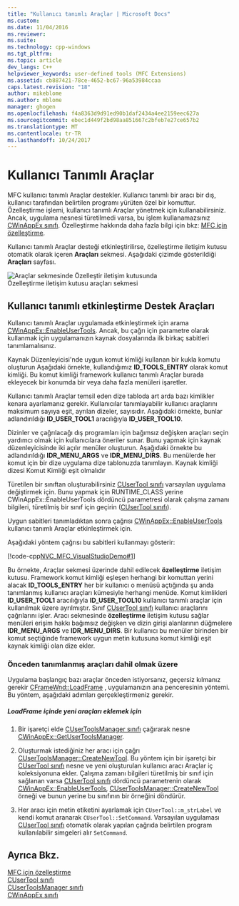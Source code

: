 ```yaml
---
title: "Kullanıcı tanımlı Araçlar | Microsoft Docs"
ms.custom: 
ms.date: 11/04/2016
ms.reviewer: 
ms.suite: 
ms.technology: cpp-windows
ms.tgt_pltfrm: 
ms.topic: article
dev_langs: C++
helpviewer_keywords: user-defined tools (MFC Extensions)
ms.assetid: cb887421-78ce-4652-bc67-96a53984ccaa
caps.latest.revision: "18"
author: mikeblome
ms.author: mblome
manager: ghogen
ms.openlocfilehash: f4a8363d9d91ed90b1daf2434a4ee2159eec627a
ms.sourcegitcommit: ebec1d449f2bd98aa851667c2bfeb7e27ce657b2
ms.translationtype: MT
ms.contentlocale: tr-TR
ms.lasthandoff: 10/24/2017
---
```

# <a name="user-defined-tools"></a>Kullanıcı Tanımlı Araçlar
MFC kullanıcı tanımlı Araçlar destekler. Kullanıcı tanımlı bir aracı bir dış, kullanıcı tarafından belirtilen programı yürüten özel bir komuttur. Özelleştirme işlemi, kullanıcı tanımlı Araçlar yönetmek için kullanabilirsiniz. Ancak, uygulama nesnesi türetilmedi varsa, bu işlem kullanamazsınız [CWinAppEx sınıfı](../mfc/reference/cwinappex-class.md). Özelleştirme hakkında daha fazla bilgi için bkz: [MFC için özelleştirme](../mfc/customization-for-mfc.md).  
  
 Kullanıcı tanımlı Araçlar desteği etkinleştirilirse, özelleştirme iletişim kutusu otomatik olarak içeren **Araçları** sekmesi. Aşağıdaki çizimde gösterildiği **Araçları** sayfası.  
  
 ![Araçlar sekmesinde Özelleştir iletişim kutusunda](../mfc/media/custdialogboxtoolstab.png "custdialogboxtoolstab")  
Özelleştirme iletişim kutusu araçları sekmesi  
  
## <a name="enabling-user-defined-tools-support"></a>Kullanıcı tanımlı etkinleştirme Destek Araçları  
 Kullanıcı tanımlı Araçlar uygulamada etkinleştirmek için arama [CWinAppEx::EnableUserTools](../mfc/reference/cwinappex-class.md#enableusertools). Ancak, bu çağrı için parametre olarak kullanmak için uygulamanızın kaynak dosyalarında ilk birkaç sabitleri tanımlamalısınız.  
  
 Kaynak Düzenleyicisi'nde uygun komut kimliği kullanan bir kukla komutu oluşturun Aşağıdaki örnekte, kullandığımız **ID_TOOLS_ENTRY** olarak komut kimliği. Bu komut kimliği framework kullanıcı tanımlı Araçlar burada ekleyecek bir konumda bir veya daha fazla menüleri işaretler.  
  
 Kullanıcı tanımlı Araçlar temsil eden dize tabloda art arda bazı kimlikler kenara ayarlamanız gerekir. Kullanıcılar tanımlayabilir kullanıcı araçlarını maksimum sayıya eşit, ayrılan dizeler, sayısıdır. Aşağıdaki örnekte, bunlar adlandırıldığı **ID_USER_TOOL1** aracılığıyla **ID_USER_TOOL10**.  
  
 Dizinler ve çağrılacağı dış programları için bağımsız değişken araçları seçin yardımcı olmak için kullanıcılara öneriler sunar. Bunu yapmak için kaynak düzenleyicisinde iki açılır menüler oluşturun. Aşağıdaki örnekte bu adlandırıldığı **IDR_MENU_ARGS** ve **IDR_MENU_DIRS**. Bu menülerde her komut için bir dize uygulama dize tablonuzda tanımlayın. Kaynak kimliği dizesi Komut Kimliği eşit olmalıdır  
  
 Türetilen bir sınıftan oluşturabilirsiniz [CUserTool sınıfı](../mfc/reference/cusertool-class.md) varsayılan uygulama değiştirmek için. Bunu yapmak için RUNTIME_CLASS yerine CWinAppEx::EnableUserTools dördüncü parametresi olarak çalışma zamanı bilgileri, türetilmiş bir sınıf için geçirin ([CUserTool sınıfı](../mfc/reference/cusertool-class.md)).  
  
 Uygun sabitleri tanımladıktan sonra çağrısı [CWinAppEx::EnableUserTools](../mfc/reference/cwinappex-class.md#enableusertools) kullanıcı tanımlı Araçlar etkinleştirmek için.  
  
 Aşağıdaki yöntem çağrısı bu sabitleri kullanmayı gösterir:  
  
 [!code-cpp[NVC_MFC_VisualStudioDemo#1](../mfc/codesnippet/cpp/user-defined-tools_1.cpp)]  
  
 Bu örnekte, Araçlar sekmesi üzerinde dahil edilecek **özelleştirme** iletişim kutusu. Framework komut kimliği eşleşen herhangi bir komuttan yerini alacak **ID_TOOLS_ENTRY** her bir kullanıcı o menüsü açtığında şu anda tanımlanmış kullanıcı araçları kümesiyle herhangi menüde. Komut kimlikleri **ID_USER_TOOL1** aracılığıyla **ID_USER_TOOL10** kullanıcı tanımlı araçlar için kullanılmak üzere ayrılmıştır. Sınıf [CUserTool sınıfı](../mfc/reference/cusertool-class.md) kullanıcı araçlarını çağrılarını işler. Aracı sekmesinde **özelleştirme** iletişim kutusu sağlar menüleri erişim hakkı bağımsız değişken ve dizin girişi alanlarının düğmelere **IDR_MENU_ARGS** ve **IDR_MENU_DIRS**. Bir kullanıcı bu menüler birinden bir komut seçtiğinde framework uygun metin kutusuna komut kimliği eşit kaynak kimliği olan dize ekler.  
  
### <a name="including-predefined-tools"></a>Önceden tanımlanmış araçları dahil olmak üzere  
 Uygulama başlangıç bazı araçlar önceden istiyorsanız, geçersiz kılmanız gerekir [CFrameWnd::LoadFrame](../mfc/reference/cframewnd-class.md#loadframe) , uygulamanızın ana penceresinin yöntemi. Bu yöntem, aşağıdaki adımları gerçekleştirmeniz gerekir.  
  
##### <a name="to-add-new-tools-in-loadframe"></a>LoadFrame içinde yeni araçları eklemek için  
  
1.  Bir işaretçi elde [CUserToolsManager sınıfı](../mfc/reference/cusertoolsmanager-class.md) çağırarak nesne [CWinAppEx::GetUserToolsManager](../mfc/reference/cwinappex-class.md#getusertoolsmanager).  
  
2.  Oluşturmak istediğiniz her aracı için çağrı [CUserToolsManager::CreateNewTool](../mfc/reference/cusertoolsmanager-class.md#createnewtool). Bu yöntem için bir işaretçi bir [CUserTool sınıfı](../mfc/reference/cusertool-class.md) nesne ve yeni oluşturulan kullanıcı aracı Araçlar iç koleksiyonuna ekler. Çalışma zamanı bilgileri türetilmiş bir sınıf için sağlanan varsa [CUserTool sınıfı](../mfc/reference/cusertool-class.md) dördüncü parametrenin olarak [CWinAppEx::EnableUserTools](../mfc/reference/cwinappex-class.md#enableusertools), [CUserToolsManager::CreateNewTool](../mfc/reference/cusertoolsmanager-class.md#createnewtool) örneği ve bunun yerine bu sınıfının bir örneğini döndürür.  
  
3.  Her aracı için metin etiketini ayarlamak için `CUserTool::m_strLabel` ve kendi komut aranarak `CUserTool::SetCommand`. Varsayılan uygulaması [CUserTool sınıfı](../mfc/reference/cusertool-class.md) otomatik olarak yapılan çağrıda belirtilen program kullanılabilir simgeleri alır `SetCommand`.  
  
## <a name="see-also"></a>Ayrıca Bkz.  
 [MFC için özelleştirme](../mfc/customization-for-mfc.md)   
 [CUserTool sınıfı](../mfc/reference/cusertool-class.md)   
 [CUserToolsManager sınıfı](../mfc/reference/cusertoolsmanager-class.md)   
 [CWinAppEx sınıfı](../mfc/reference/cwinappex-class.md)




